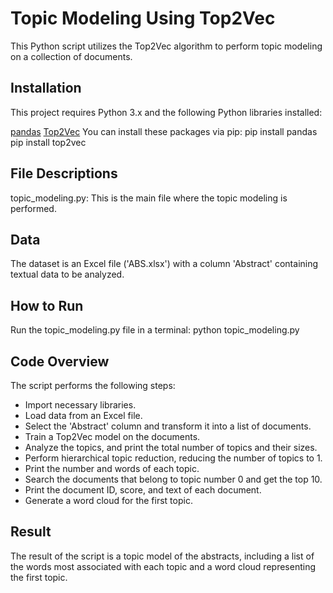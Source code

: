 # Topic Modeling Using Top2Vec

This Python script utilizes the Top2Vec algorithm to perform topic modeling on a collection of documents.

## Installation

This project requires Python 3.x and the following Python libraries installed:

[pandas](https://pandas.pydata.org)
[Top2Vec](https://github.com/ddangelov/Top2Vec)
You can install these packages via pip:
pip install pandas
pip install top2vec


## File Descriptions

topic_modeling.py: This is the main file where the topic modeling is performed.

## Data

The dataset is an Excel file ('ABS.xlsx') with a column 'Abstract' containing textual data to be analyzed.

## How to Run

Run the topic_modeling.py file in a terminal: python topic_modeling.py
## Code Overview

The script performs the following steps:

* Import necessary libraries.
* Load data from an Excel file.
* Select the 'Abstract' column and transform it into a list of documents.
* Train a Top2Vec model on the documents.
* Analyze the topics, and print the total number of topics and their sizes.
* Perform hierarchical topic reduction, reducing the number of topics to 1.
* Print the number and words of each topic.
* Search the documents that belong to topic number 0 and get the top 10.
* Print the document ID, score, and text of each document.
* Generate a word cloud for the first topic.

## Result

The result of the script is a topic model of the abstracts, including a list of the words most associated with each topic and a word cloud representing the first topic.
